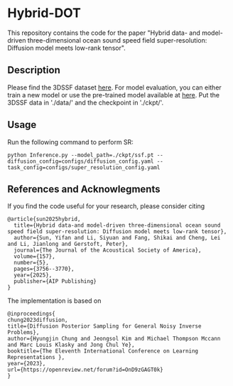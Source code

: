 # Hybrid-DOT

This repository contains the code for the paper "Hybrid data- and model-driven three-dimensional ocean sound speed field super-resolution: Diffusion model meets low-rank tensor".

## Description

Please find the 3DSSF dataset [here](https://drive.google.com/file/d/1mDZ29nNAQso_4TWC1N1bAjJc3rls8OSR/view?usp=drive_link). For model evaluation, you can either train a new model or use the pre-trained model available at [here](https://drive.google.com/file/d/15P59cckEFyhxVtwhUn3vCF7IbMz7cCae/view?usp=drive_link). Put the 3DSSF data in './data/' and the checkpoint in './ckpt/'.

## Usage

Run the following command to perform SR:
```
python Inference.py --model_path=./ckpt/ssf.pt --diffusion_config=configs/diffusion_config.yaml --task_config=configs/super_resolution_config.yaml
```

## References and Acknowlegments

If you find the code useful for your research, please consider citing
```
@article{sun2025hybrid,
  title={Hybrid data-and model-driven three-dimensional ocean sound speed field super-resolution: Diffusion model meets low-rank tensor},
  author={Sun, Yifan and Li, Siyuan and Fang, Shikai and Cheng, Lei and Li, Jianlong and Gerstoft, Peter},
  journal={The Journal of the Acoustical Society of America},
  volume={157},
  number={5},
  pages={3756--3770},
  year={2025},
  publisher={AIP Publishing}
}
```

The implementation is based on
```
@inproceedings{
chung2023diffusion,
title={Diffusion Posterior Sampling for General Noisy Inverse Problems},
author={Hyungjin Chung and Jeongsol Kim and Michael Thompson Mccann and Marc Louis Klasky and Jong Chul Ye},
booktitle={The Eleventh International Conference on Learning Representations },
year={2023},
url={https://openreview.net/forum?id=OnD9zGAGT0k}
}
```
